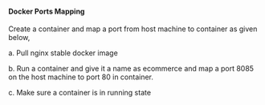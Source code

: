 #### Docker Ports Mapping

Create a container and map a port from host machine to container as given below,

a. Pull nginx stable docker image

b. Run a container and give it a name as ecommerce and map a port 8085 on the host machine to port 80 in container.

c. Make sure a container is in running state
